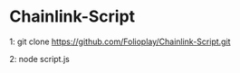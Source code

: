 # Chainlink-Script

1: git clone https://github.com/Folioplay/Chainlink-Script.git


2: node script.js
